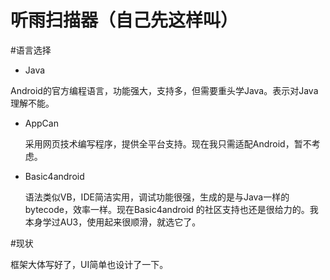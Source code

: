 听雨扫描器（自己先这样叫）
=======

#语言选择

+ Java 

Android的官方编程语言，功能强大，支持多，但需要重头学Java。表示对Java理解不能。

+ AppCan  

  采用网页技术编写程序，提供全平台支持。现在我只需适配Android，暂不考虑。

+ Basic4android  

  语法类似VB，IDE简洁实用，调试功能很强，生成的是与Java一样的bytecode，效率一样。现在Basic4android  的社区支持也还是很给力的。我本身学过AU3，使用起来很顺滑，就选它了。


#现状

  框架大体写好了，UI简单也设计了一下。

